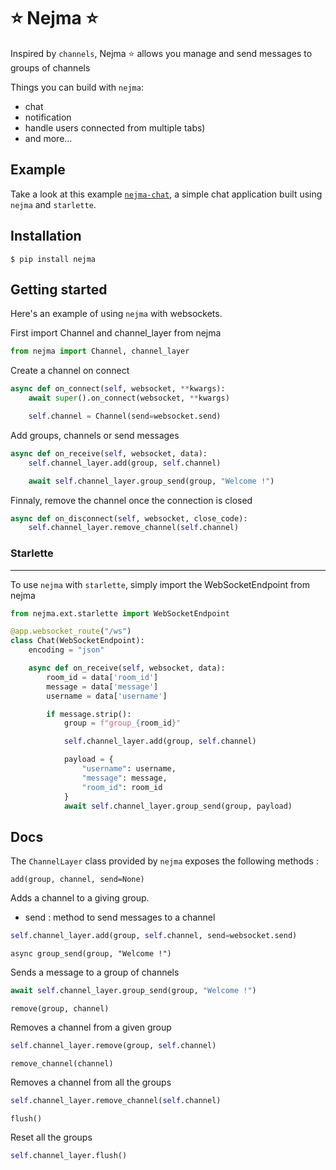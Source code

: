# ⭐ Nejma ⭐


Inspired by `channels`, Nejma ⭐ allows you manage and send messages to groups of channels

Things you can build with `nejma`:
- chat
- notification
- handle users connected from multiple tabs)
- and more...


## Example

Take a look at this example [`nejma-chat`](https://github.com/taoufik07/nejma-chat), a simple chat application built using `nejma` and `starlette`.


## Installation

```shell
$ pip install nejma
```

## Getting started 

Here's an example of using `nejma` with websockets.

First import Channel and channel_layer from nejma

```python
from nejma import Channel, channel_layer
```

Create a channel on connect

```python
async def on_connect(self, websocket, **kwargs):
    await super().on_connect(websocket, **kwargs)

    self.channel = Channel(send=websocket.send)

```

Add groups, channels or send messages   

```python
async def on_receive(self, websocket, data):
    self.channel_layer.add(group, self.channel)

    await self.channel_layer.group_send(group, "Welcome !")
```

Finnaly, remove the channel once the connection is closed 

```python
async def on_disconnect(self, websocket, close_code):
    self.channel_layer.remove_channel(self.channel)
```


### Starlette
---

To use `nejma` with `starlette`, simply import the WebSocketEndpoint from nejma

```python
from nejma.ext.starlette import WebSocketEndpoint

@app.websocket_route("/ws")
class Chat(WebSocketEndpoint):
    encoding = "json"

    async def on_receive(self, websocket, data):
        room_id = data['room_id']
        message = data['message']
        username = data['username']

        if message.strip():
            group = f"group_{room_id}"

            self.channel_layer.add(group, self.channel)

            payload = {
                "username": username,
                "message": message,
                "room_id": room_id
            }
            await self.channel_layer.group_send(group, payload)
```

## Docs

The `ChannelLayer` class provided by `nejma` exposes the following methods :

`add(group, channel, send=None)`

Adds a channel to a giving group.

* send : method to send messages to a channel

```python
self.channel_layer.add(group, self.channel, send=websocket.send)
```

`async group_send(group, "Welcome !")`

Sends a message to a group of channels

```python
await self.channel_layer.group_send(group, "Welcome !")
```

`remove(group, channel)`

Removes a channel from a given group

```python
self.channel_layer.remove(group, self.channel)
```

`remove_channel(channel)`

Removes a channel from all the groups

```python
self.channel_layer.remove_channel(self.channel)
```

`flush()`

Reset all the groups

```python
self.channel_layer.flush()
```
